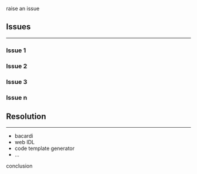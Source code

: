 
raise an issue

## Issues
***
### Issue 1

### Issue 2

### Issue 3

### Issue n

## Resolution
***

- bacardi
- web IDL
- code template generator
- ...


conclusion
